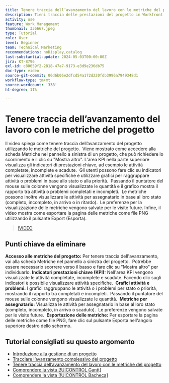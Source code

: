 ```yaml
---
title: Tenere traccia dell’avanzamento del lavoro con le metriche del progetto
description: Tieni traccia delle prestazioni del progetto in Workfront utilizzando la scheda Metriche per accedere a KPI, grafici di attività e problemi, metriche per assegnatario e opzioni di esportazione per un monitoraggio efficiente dell’avanzamento.
activity: use
feature: Work Management
thumbnail: 336667.jpeg
type: Tutorial
role: User
level: Beginner
team: Technical Marketing
recommendations: noDisplay,catalog
last-substantial-update: 2024-05-03T00:00:00Z
jira: KT-8796
exl-id: c80659f2-2818-47a7-9173-e3d9e236db75
doc-type: video
source-git-commit: 06d6b06e2dfcd54a172d220fdb3996a7949348d1
workflow-type: tm+mt
source-wordcount: '338'
ht-degree: 11%

---
```


# Tenere traccia dell’avanzamento del lavoro con le metriche del progetto

Il video spiega come tenere traccia dell’avanzamento del progetto utilizzando le metriche del progetto. &#x200B; Viene mostrato come accedere alla scheda Metriche nel pannello a sinistra di un progetto, che può richiedere lo scorrimento e il clic su &quot;Mostra altro&quot;. L&#39;area KPI nella parte superiore visualizza gli indicatori di prestazioni chiave, ad esempio le attività completate, incomplete e scadute. &#x200B; Gli utenti possono fare clic su indicatori per visualizzare attività specifiche e utilizzare grafici per raggruppare attività o problemi in base allo stato o alla priorità. &#x200B; Passando il puntatore del mouse sulle colonne vengono visualizzate le quantità e il grafico mostra il rapporto tra attività o problemi completati e incompleti. &#x200B; Le metriche possono inoltre visualizzare le attività per assegnatario in base al loro stato (completo, incompleto, in arrivo o in ritardo). &#x200B; Le preferenze per la visualizzazione delle metriche vengono salvate per le visite future. &#x200B; Infine, il video mostra come esportare la pagina delle metriche come file PNG utilizzando il pulsante Export (Esporta). &#x200B;


>[!VIDEO](https://video.tv.adobe.com/v/336667/?quality=12&learn=on&enablevpops)

## Punti chiave da eliminare

**Accesso alle metriche del progetto:** Per tenere traccia dell&#39;avanzamento, vai alla scheda Metriche nel pannello a sinistra del progetto. &#x200B; Potrebbe essere necessario scorrere verso il basso e fare clic su &quot;Mostra altro&quot; per individuarlo. &#x200B;
**Indicatori prestazioni chiave (KPI):** Nell&#39;area KPI vengono visualizzate le attività completate, incomplete e scadute. &#x200B; Facendo clic sugli indicatori è possibile visualizzare attività specifiche. &#x200B;
**Grafici attività e problemi:** I grafici raggruppano le attività o i problemi per stato o priorità, mostrando il rapporto tra completati e incompleti. &#x200B; Passando il puntatore del mouse sulle colonne vengono visualizzate le quantità. &#x200B;
**Metriche per assegnatario:** Visualizza le attività per assegnatario in base al loro stato (completo, incompleto, in arrivo o scaduto). &#x200B; Le preferenze vengono salvate per le visite future. &#x200B;
**Esportazione delle metriche:** Per esportare la pagina delle metriche come file PNG, fare clic sul pulsante Esporta nell&#39;angolo superiore destro dello schermo. &#x200B;



## Tutorial consigliati su questo argomento

* [Introduzione alla gestione di un progetto](/help/manage-work/projects/getting-started-manage-a-project.md)
* [Tracciare l’avanzamento complessivo del progetto](/help/manage-work/projects/track-overall-project-progress.md)
* [Tenere traccia dell’avanzamento del lavoro con le metriche del progetto](/help/manage-work/projects/track-work-progress-with-project-metrics.md)
* [Comprendere la vista [!UICONTROL Gantt]](/help/manage-work/projects/understand-the-gantt-view.md)
* [Comprendere la vista [!UICONTROL Bacheca]](/help/manage-work/projects/understand-the-board-view.md)
